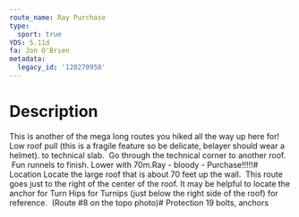 ```yaml
---
route_name: Ray Purchase
type:
  sport: true
YDS: 5.11d
fa: Jon O'Brien
metadata:
  legacy_id: '120270958'
---
```

# Description
This is another of the mega long routes you hiked all the way up here for! Low roof pull (this is a fragile feature so be delicate, belayer should wear a helmet). to technical slab.  Go through the technical corner to another roof.  Fun runnels to finish. Lower with 70m.Ray - bloody - Purchase!!!!!# Location
Locate the large roof that is about 70 feet up the wall.  This route goes just to the right of the center of the roof. It may be helpful to locate the anchor for Turn Hips for Turnips (just below the right side of the roof) for reference.  (Route #8 on the topo photo)# Protection
19 bolts, anchors